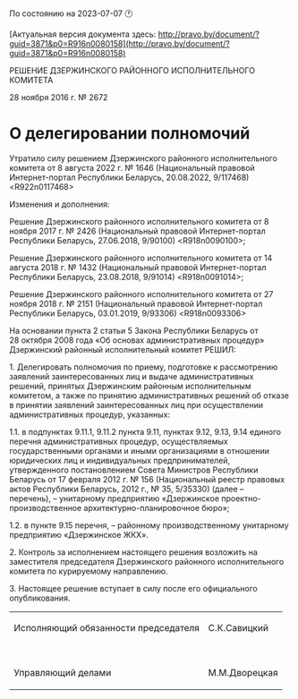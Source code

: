 По состоянию на 2023-07-07 &#x1F550;

[Актуальная версия документа здесь: http://pravo.by/document/?guid=3871&p0=R916n0080158](http://pravo.by/document/?guid=3871&p0=R916n0080158)

<p>РЕШЕНИЕ ДЗЕРЖИНСКОГО РАЙОННОГО ИСПОЛНИТЕЛЬНОГО КОМИТЕТА</p>
<p>28 ноября 2016 г. № 2672</p>
<h1>О делегировании полномочий</h1>
<p>Утратило силу решением Дзержинского районного исполнительного комитета от 8 августа 2022 г. № 1646 (Национальный правовой Интернет-портал Республики Беларусь, 20.08.2022, 9/117468) &lt;R922n0117468&gt;</p>
<p>Изменения и дополнения:</p>
<p>Решение Дзержинского районного исполнительного комитета от 8 ноября 2017 г. № 2426 (Национальный правовой Интернет-портал Республики Беларусь, 27.06.2018, 9/90100) &lt;R918n0090100&gt;;</p>
<p>Решение Дзержинского районного исполнительного комитета от 14 августа 2018 г. № 1432 (Национальный правовой Интернет-портал Республики Беларусь, 23.08.2018, 9/91014) &lt;R918n0091014&gt;;</p>
<p>Решение Дзержинского районного исполнительного комитета от 27 ноября 2018 г. № 2151 (Национальный правовой Интернет-портал Республики Беларусь, 03.01.2019, 9/93306) &lt;R918n0093306&gt;</p>
<p></p>
<p>На основании пункта 2 статьи 5 Закона Республики Беларусь от 28 октября 2008 года «Об основах административных процедур» Дзержинский районный исполнительный комитет РЕШИЛ:</p>
<p>1. Делегировать полномочия по приему, подготовке к рассмотрению заявлений заинтересованных лиц и выдаче административных решений, принятых Дзержинским районным исполнительным комитетом, а также по принятию административных решений об отказе в принятии заявлений заинтересованных лиц при осуществлении административных процедур, указанных:</p>
<p>1.1. в подпунктах 9.11.1, 9.11.2 пункта 9.11, пунктах 9.12, 9.13, 9.14 единого перечня административных процедур, осуществляемых государственными органами и иными организациями в отношении юридических лиц и индивидуальных предпринимателей, утвержденного постановлением Совета Министров Республики Беларусь от 17 февраля 2012 г. № 156 (Национальный реестр правовых актов Республики Беларусь, 2012 г., № 35, 5/35330) (далее – перечень), – унитарному предприятию «Дзержинское проектно-производственное архитектурно-планировочное бюро»;</p>
<p>1.2. в пункте 9.15 перечня, – районному производственному унитарному предприятию «Дзержинское ЖКХ».</p>
<p>2. Контроль за исполнением настоящего решения возложить на заместителя председателя Дзержинского районного исполнительного комитета по курируемому направлению.</p>
<p>3. Настоящее решение вступает в силу после его официального опубликования.</p>
<p></p>
<table>
<tr>
<td><p>Исполняющий обязанности председателя</p></td>
<td><p>С.К.Савицкий</p></td>
</tr>
<tr>
<td><p></p></td>
<td><p></p></td>
</tr>
<tr>
<td><p>Управляющий делами</p></td>
<td><p>М.М.Дворецкая</p></td>
</tr>
</table>
<p></p>
